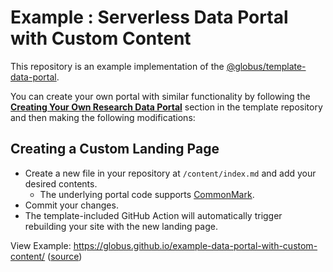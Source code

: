 # Example : Serverless Data Portal with Custom Content

This repository is an example implementation of the [@globus/template-data-portal](https://github.com/globus/template-data-portal).

You can create your own portal with similar functionality by following the [**Creating Your Own Research Data Portal**](https://github.com/globus/template-data-portal?tab=readme-ov-file#creating-your-own-research-data-portal) section in the template repository and then making the following modifications:


## Creating a Custom Landing Page

- Create a new file in your repository at `/content/index.md` and add your desired contents.
  - The underlying portal code supports [CommonMark](https://commonmark.org/).
- Commit your changes.
- The template-included GitHub Action will automatically trigger rebuilding your site with the new landing page.

View Example: https://globus.github.io/example-data-portal-with-custom-content/ ([source](/content/index.md))


